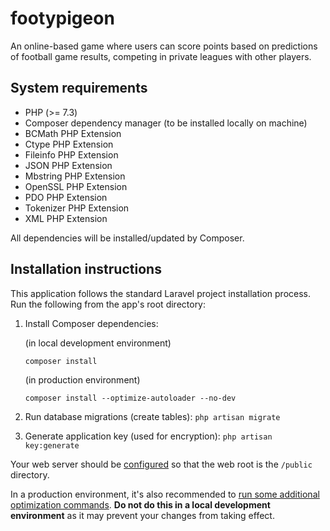 # footypigeon
An online-based game where users can score points based on predictions of football game results, competing in private leagues with other players.

## System requirements
* PHP (>= 7.3)
* Composer dependency manager (to be installed locally on machine)
* BCMath PHP Extension
* Ctype PHP Extension
* Fileinfo PHP Extension
* JSON PHP Extension
* Mbstring PHP Extension
* OpenSSL PHP Extension
* PDO PHP Extension
* Tokenizer PHP Extension
* XML PHP Extension

All dependencies will be installed/updated by Composer.

## Installation instructions
This application follows the standard Laravel project installation process. Run the following from the app's root directory:
1. Install Composer dependencies:

    (in local development environment)
    
    `composer install`

    (in production environment)
    
    `composer install --optimize-autoloader --no-dev`
2. Run database migrations (create tables):
    `php artisan migrate`
3. Generate application key (used for encryption):
    `php artisan key:generate`

Your web server should be [configured](https://laravel.com/docs/master/deployment#server-configuration) so that the web root is the `/public` directory.

In a production environment, it's also recommended to [run some additional optimization commands](https://laravel.com/docs/8.x/deployment#optimization). **Do not do this in a local development environment** as it may prevent your changes from taking effect.
